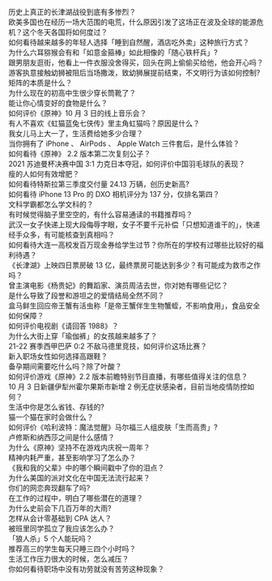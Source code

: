 历史上真正的长津湖战役到底有多惨烈？  
欧美多国也在经历一场大范围的电荒，什么原因引发了这场正在波及全球的能源危机？这个冬天各国将如何度过？  
如何看待越来越多的年轻人选择「睡到自然醒，酒店吃外卖」这种旅行方式？  
为什么六耳猕猴会有和「如意金箍棒」如此相像的「随心铁杆兵」?  
跟男朋友逛街，他看上一件衣服没舍得买，回头在网上偷偷买给他，他会开心吗？  
游客执意接触幼狮被阻后当场撒泼，致幼狮展提前结束，不文明行为该如何控制?  
矩阵的本质是什么？  
为什么现在的初高中生很少穿长筒靴了？  
能让你心情变好的食物是什么？  
如何评价《原神》10 月 3 日的线上音乐会？  
有人不喜欢《虹猫蓝兔七侠传》里主角虹猫吗？原因是什么？  
我女儿马上大一了，生活费给她多少合理？  
当你拥有了 iPhone 、 AirPods 、 Apple Watch 三件套后，是什么体验？  
如何看待《原神》 2.2 版本第二次复刻公子？  
2021 苏迪曼杯决赛中国 3:1 力克日本夺冠，如何评价中国羽毛球队的表现？  
瘦的人如何有效增肥？  
如何看待特斯拉第三季度交付量 24.13 万辆，创历史新高?  
如何看待 iPhone 13  Pro 的 DXO 相机评分为 137 分，仅排名第四？  
文科学霸都怎么学文科的？  
有时候觉得脑子里空空的，有什么容易通读的书籍推荐吗？  
武汉一女子快递上现大段侮辱字眼，女子不要千元补偿「只想知道谁干的」，快递经手众多，有可能核查到真相吗？  
如何看待大连一高校发百万现金券给学生过节？你所在的学校有过哪些比较好的福利待遇？  
《长津湖》上映四日票房破 13 亿，最终票房可能达到多少？有可能成为救市之作吗？  
曾主演电影《杨贵妃》的舞蹈家、演员周洁去世，你对她有哪些记忆？  
是什么导致了段誉和游坦之的爱情结局全然不同？  
盒马鲜生回应帝王蟹有活虫称「是帝王蟹伴生生物蟹蛭，不影响食用」，食品安全如何保障？  
如何评价电视剧《请回答 1988》？  
为什么大街上穿「瑜伽裤」的女孩越来越多了？  
21-22 赛季西甲巴萨 0:2 不敌马德里竞技，如何评价这场比赛？  
新入职场女性如何选择高跟鞋？  
备孕期间需要吃什么吗？除了叶酸？  
如何评价游戏《原神》2.2 版本前瞻特别节目直播，有哪些值得关注的信息？  
10 月 3 日新疆伊犁州霍尔果斯市新增 2 例无症状感染者，目前当地疫情防控如何？  
生活中你是怎么省钱、存钱的?  
猫一个猫在家时会做什么？  
如何评价《哈利波特：魔法觉醒》马尔福三人组皮肤「生而高贵」?  
卢修斯和纳西莎之间是什么感情？  
为什么《原神》坚持不在游戏内庆祝一周年？  
精神内耗严重，甚至影响学习了怎么办？  
《我和我的父辈》中的哪个瞬间戳中了你的泪点？  
为什么美国的派对文化在中国无法流行起来？  
你们的网恋奔现翻车了吗?  
在工作的过程中，明白了哪些潜在的道理？  
为什么史前会下几百万年的大雨?  
怎样从会计零基础到 CPA 达人？  
被班里同学孤立了我应该怎么办？  
「狼人杀」5 个人能玩吗？  
推荐高三的学生每天只睡三四个小时吗？  
生活工作压力很大的时候，怎么减压？  
你如何看待职场中没有功劳就没有苦劳这种现象？  
